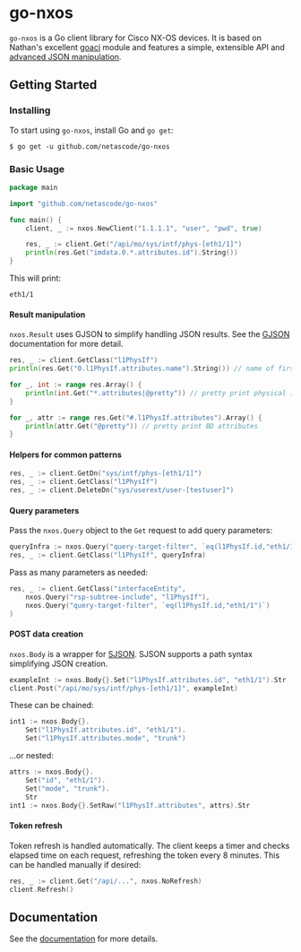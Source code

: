 # go-nxos

`go-nxos` is a Go client library for Cisco NX-OS devices. It is based on Nathan's excellent [goaci](https://github.com/brightpuddle/goaci) module and features a simple, extensible API and [advanced JSON manipulation](#result-manipulation).

## Getting Started

### Installing

To start using `go-nxos`, install Go and `go get`:

`$ go get -u github.com/netascode/go-nxos`

### Basic Usage

```go
package main

import "github.com/netascode/go-nxos"

func main() {
    client, _ := nxos.NewClient("1.1.1.1", "user", "pwd", true)

    res, _ := client.Get("/api/mo/sys/intf/phys-[eth1/1]")
    println(res.Get("imdata.0.*.attributes.id").String())
}
```

This will print:
```
eth1/1
```

#### Result manipulation

`nxos.Result` uses GJSON to simplify handling JSON results. See the [GJSON](https://github.com/tidwall/gjson) documentation for more detail.

```go
res, _ := client.GetClass("l1PhysIf")
println(res.Get("0.l1PhysIf.attributes.name").String()) // name of first physical interface

for _, int := range res.Array() {
    println(int.Get("*.attributes|@pretty")) // pretty print physical interface attributes
}

for _, attr := range res.Get("#.l1PhysIf.attributes").Array() {
    println(attr.Get("@pretty")) // pretty print BD attributes
}
```

#### Helpers for common patterns

```go
res, _ := client.GetDn("sys/intf/phys-[eth1/1]")
res, _ := client.GetClass("l1PhysIf")
res, _ := client.DeleteDn("sys/userext/user-[testuser]")
```

#### Query parameters

Pass the `nxos.Query` object to the `Get` request to add query parameters:

```go
queryInfra := nxos.Query("query-target-filter", `eq(l1PhysIf.id,"eth1/1")`)
res, _ := client.GetClass("l1PhysIf", queryInfra)
```

Pass as many parameters as needed:

```go
res, _ := client.GetClass("interfaceEntity",
    nxos.Query("rsp-subtree-include", "l1PhysIf"),
    nxos.Query("query-target-filter", `eq(l1PhysIf.id,"eth1/1")`)
)
```

#### POST data creation

`nxos.Body` is a wrapper for [SJSON](https://github.com/tidwall/sjson). SJSON supports a path syntax simplifying JSON creation.

```go
exampleInt := nxos.Body{}.Set("l1PhysIf.attributes.id", "eth1/1").Str
client.Post("/api/mo/sys/intf/phys-[eth1/1]", exampleInt)
```

These can be chained:

```go
int1 := nxos.Body{}.
    Set("l1PhysIf.attributes.id", "eth1/1").
    Set("l1PhysIf.attributes.mode", "trunk")
```

...or nested:

```go
attrs := nxos.Body{}.
    Set("id", "eth1/1").
    Set("mode", "trunk").
    Str
int1 := nxos.Body{}.SetRaw("l1PhysIf.attributes", attrs).Str
```

#### Token refresh

Token refresh is handled automatically. The client keeps a timer and checks elapsed time on each request, refreshing the token every 8 minutes. This can be handled manually if desired:

```go
res, _ := client.Get("/api/...", nxos.NoRefresh)
client.Refresh()
```

## Documentation

See the [documentation](https://godoc.org/github.com/netascode/go-nxos) for more details.

